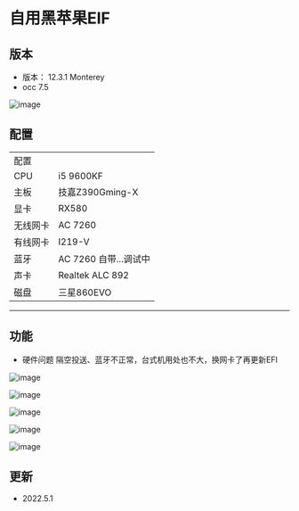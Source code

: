 # 自用黑苹果EIF

## 版本
- 版本： 12.3.1 Monterey
- occ 7.5

![image](https://user-images.githubusercontent.com/70327097/166139796-4bd1302c-1406-4d20-ba35-991050b7ff2e.png)


## 配置

|||
|-|-|
|配置||
|CPU|i5 9600KF|
|主板|技嘉Z390Gming-X|
|显卡|RX580|
|无线网卡|AC 7260|
|有线网卡|I219-V|
|蓝牙|AC 7260 自带...调试中|
|声卡| Realtek ALC 892|
|磁盘|三星860EVO|

-----
## 功能
- 硬件问题 隔空投送、蓝牙不正常，台式机用处也不大，换网卡了再更新EFI

![image](https://user-images.githubusercontent.com/70327097/166139504-7af100b0-7103-46f4-8e47-74805462b9c2.png)

![image](https://user-images.githubusercontent.com/70327097/166144556-14ef1e14-ddc0-485e-9b75-b1ba2e6af310.png)

![image](https://user-images.githubusercontent.com/70327097/166139615-0c89fcb8-cff8-4286-a4c4-99d774bb793a.png)

![image](https://user-images.githubusercontent.com/70327097/166139626-66cffc1e-8ab8-4d33-b502-4df507894985.png)

![image](https://user-images.githubusercontent.com/70327097/166139648-b96b6272-8db7-4b41-b2ea-c2cfc315d337.png)

## 更新

- 2022.5.1 
